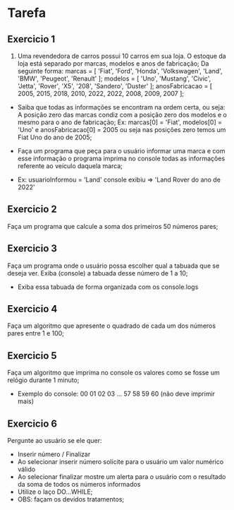 # Tarefa

## Exercicio 1

1) Uma revendedora de carros possui 10 carros em sua loja.
     O estoque da loja está separado por marcas, modelos e anos de fabricação;
     Da seguinte forma:
     marcas = [ 'Fiat', 'Ford', 'Honda', 'Volkswagen', 'Land', 'BMW', 'Peugeot', 'Renault' ];
     modelos = [ 'Uno', 'Mustang', 'Civic', 'Jetta', 'Rover', 'X5', '208', 'Sandero', 'Duster' ];
     anosFabricacao = [ 2005, 2015, 2018, 2010, 2022, 2022, 2008, 2009, 2007 ];
     
- Saiba que todas as informações se encontram na ordem certa, ou seja:
    A posição zero das marcas condiz com a posição zero dos modelos e o mesmo para o ano de fabricação;
    Ex: marcas[0] = 'Fiat', modelos[0] = 'Uno' e anosFabricacao[0] = 2005 ou seja nas posições zero temos um Fiat Uno do ano de 2005;

- Faça um programa que peça para o usuário informar uma marca e com esse informação o programa imprima no console
    todas as informações referente ao veículo daquela marca;

- Ex: usuarioInformou = 'Land'
        console exibiu => 'Land Rover do ano de 2022'


## Exercicio 2

Faça um programa que calcule a soma dos primeiros 50 números pares;

## Exercicio 3 

Faça um programa onde o usuário possa escolher qual a tabuada que se deseja ver. Exiba (console) a tabuada desse número de 1 a 10;
- Exiba essa tabuada de forma organizada com os console.logs


## Exercicio 4

Faça um algoritmo que apresente o quadrado de cada um dos números pares entre 1 e 100;


## Exercicio 5 

Faça um algoritmo que imprima no console os valores como se fosse um relógio durante 1 minuto;
- Exemplo do console:
	00
	01
	02
	03
	...
	57
	58
	59
	60 (não deve imprimir mais)


## Exercicio 6

Pergunte ao usuário se ele quer:
- Inserir número / Finalizar
- Ao selecionar inserir número solicite para o usuário um valor numérico válido
- Ao selecionar finalizar mostre um alerta para o usuário com o resultado da soma de todos os números informados
- Utilize o laço DO...WHILE;
- OBS: façam os devidos tratamentos;